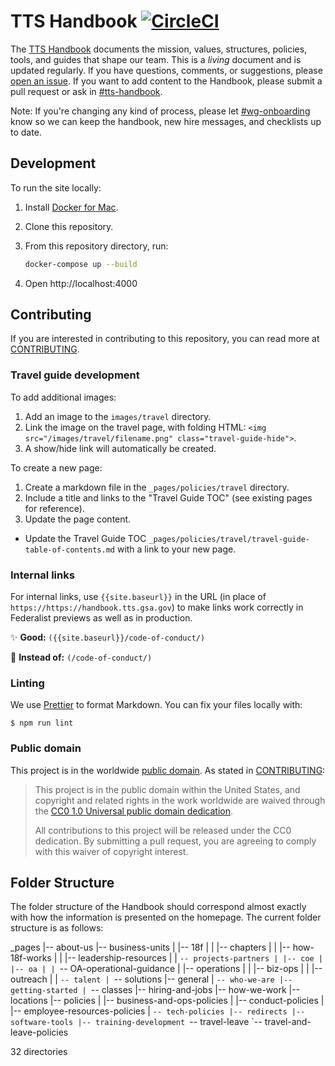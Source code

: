 # TTS Handbook [![CircleCI](https://circleci.com/gh/18F/handbook.svg?style=svg)](https://circleci.com/gh/18F/handbook)

The [TTS Handbook](https://handbook.tts.gsa.gov) documents the mission, values, structures, policies, tools, and guides that shape our team. This is a _living_ document and is updated regularly. If you have questions, comments, or suggestions, please
[open an issue](https://github.com/18F/handbook/issues). If you want to add content to the Handbook, please submit a pull request or ask in [#tts-handbook](https://gsa-tts.slack.com/messages/tts-handbook).

Note: If you're changing any kind of process, please let [#wg-onboarding](https://gsa-tts.slack.com/messages/wg-onboarding) know so we can keep the handbook, new hire messages, and checklists up to date.

## Development

To run the site locally:

1. Install [Docker for Mac](https://hub.docker.com/editions/community/docker-ce-desktop-mac).
1. Clone this repository.
1. From this repository directory, run:

   ```sh
   docker-compose up --build
   ```

1. Open http://localhost:4000

## Contributing

If you are interested in contributing to this repository, you can read more at [CONTRIBUTING](CONTRIBUTING.md).

### Travel guide development

To add additional images:

1. Add an image to the `images/travel` directory.
2. Link the image on the travel page, with folding HTML: `<img src="/images/travel/filename.png" class="travel-guide-hide">`.
3. A show/hide link will automatically be created.

To create a new page:

1. Create a markdown file in the `_pages/policies/travel` directory.
1. Include a title and links to the "Travel Guide TOC" (see existing pages for reference).
1. Update the page content.

- Update the Travel Guide TOC `_pages/policies/travel/travel-guide-table-of-contents.md` with a link to your new page.

### Internal links

For internal links, use `{{site.baseurl}}` in the URL (in place of `https://https://handbook.tts.gsa.gov`) to make links work correctly in Federalist previews as well as in production.

:sparkles: **Good:** `({{site.baseurl}}/code-of-conduct/)`

:no_entry_sign: **Instead of:** `(/code-of-conduct/)`

### Linting

We use [Prettier](https://prettier.io/) to format Markdown. You can fix your files locally with:

    $ npm run lint

### Public domain

This project is in the worldwide [public domain](LICENSE.md). As stated in [CONTRIBUTING](https://handbook.tts.gsa.gov/contributing/):

> This project is in the public domain within the United States, and copyright and related rights in the work worldwide are waived through the [CC0 1.0 Universal public domain dedication](https://creativecommons.org/publicdomain/zero/1.0/).
>
> All contributions to this project will be released under the CC0 dedication. By submitting a pull request, you are agreeing to comply with this waiver of copyright interest.

## Folder Structure

The folder structure of the Handbook should correspond almost exactly with how
the information is presented on the homepage. The current folder structure is as
follows:

\_pages
|-- about-us
|-- business-units
| |-- 18f
| | |-- chapters
| | |-- how-18f-works
| | |-- leadership-resources
| | `-- projects-partners | |-- coe | |-- oa | | `-- OA-operational-guidance
| |-- operations
| | |-- biz-ops
| | |-- outreach
| | `-- talent | `-- solutions
|-- general
| `-- who-we-are |-- getting-started | `-- classes
|-- hiring-and-jobs
|-- how-we-work
|-- locations
|-- policies
| |-- business-and-ops-policies
| |-- conduct-policies
| |-- employee-resources-policies
| `-- tech-policies |-- redirects |-- software-tools |-- training-development `-- travel-leave
`-- travel-and-leave-policies

32 directories
